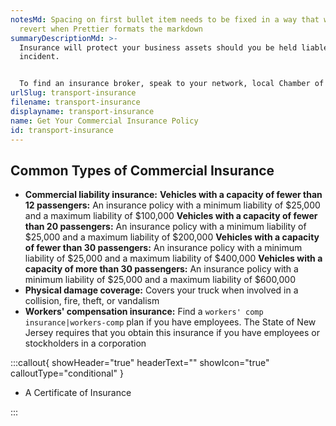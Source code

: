 ```yaml
---
notesMd: Spacing on first bullet item needs to be fixed in a way that won't
  revert when Prettier formats the markdown
summaryDescriptionMd: >-
  Insurance will protect your business assets should you be held liable for an
  incident.


  To find an insurance broker, speak to your network, local Chamber of Commerce, or supplier. Often, the best way to find a broker is through word of mouth.
urlSlug: transport-insurance
filename: transport-insurance
displayname: transport-insurance
name: Get Your Commercial Insurance Policy
id: transport-insurance
---
```


## Common Types of Commercial Insurance

- **Commercial liability insurance:**
  **Vehicles with a capacity of fewer than 12 passengers:** An insurance policy with a minimum liability of $25,000 and a maximum liability of $100,000
  **Vehicles with a capacity of fewer than 20 passengers:** An insurance policy with a minimum liability of $25,000 and a maximum liability of $200,000
  **Vehicles with a capacity of fewer than 30 passengers:** An insurance policy with a minimum liability of $25,000 and a maximum liability of $400,000
  **Vehicles with a capacity of more than 30 passengers:** An insurance policy with a minimum liability of $25,000 and a maximum liability of $600,000
- **Physical damage coverage:** Covers your truck when involved in a collision, fire, theft, or vandalism
- **Workers' compensation insurance:** Find a `workers' comp insurance|workers-comp` plan if you have employees. The State of New Jersey requires that you obtain this insurance if you have employees or stockholders in a corporation

:::callout{ showHeader="true" headerText="" showIcon="true" calloutType="conditional" }

- A Certificate of Insurance

:::
